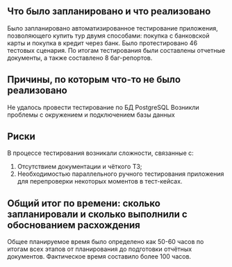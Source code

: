 ## Что было запланировано и что реализовано
Было запланировано автоматизированное тестирование приложения, позволяющего купить тур двумя способами: покупка с банковской карты и покупка в кредит через банк.
Было протестировано 46 тестовых сценария.
По итогам тестирования были составлены отчетные документы, а также составлено 8 баг-репортов.

## Причины, по которым что-то не было реализовано
Не удалось провести тестирование по БД PostgreSQL 
Возникли проблемы с окружением и подключением базы данных

## Риски
В процессе тестирования возникали сложности, связанные с:
1. Отсутствием документации и чёткого ТЗ;
2. Необходимостью параллельного ручного тестирования приложения для перепроверки некоторых моментов в тест-кейсах.

## Общий итог по времени: сколько запланировали и сколько выполнили с обоснованием расхождения
Общее планируемое время было определено как 50-60 часов по итогам всех этапов от планирования до подготовки отчётных документов.
Фактическое время составило более 100 часов.
